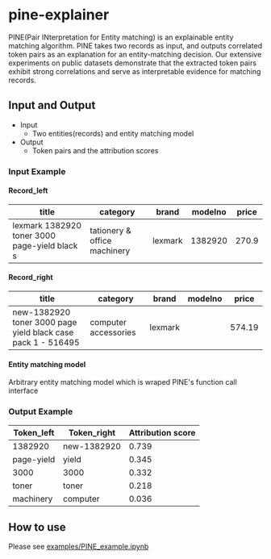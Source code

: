 # pine-explainer

PINE(Pair INterpretation for Entity matching) is an explainable entity matching algorithm.
PINE takes two
records as input, and outputs correlated token pairs as an explanation for an entity-matching decision. Our extensive experiments
on public datasets demonstrate that the extracted token pairs exhibit strong correlations and serve as interpretable evidence for matching records.

## Input and Output

- Input
  - Two entities(records) and entity matching model
- Output
  - Token pairs and the attribution scores

### Input Example

#### Record_left

| title | category | brand | modelno | price |
| ----- | -------- |------ | ------- | ---- |
| lexmark 1382920 toner 3000 page-yield black s | tationery & office machinery | lexmark | 1382920 |270.9 |

#### Record_right

| title | category | brand | modelno | price |
| ------|----------|-------|---------|------ |
| new-1382920 toner 3000 page yield black case pack 1 - 516495 | computer accessories | lexmark | | 574.19 |

#### Entity matching model

Arbitrary entity matching model which is wraped PINE's function call interface

### Output Example

| Token_left | Token_right | Attribution score |
| -----------|-------------|------------------ |
| 1382920    | new-1382920 | 0.739 |
| page-yield | yield       | 0.345 |
| 3000       | 3000        | 0.332 |
| toner      | toner       | 0.218 |
| machinery  | computer    | 0.036 |

## How to use

Please see [examples/PINE_example.ipynb](examples/PINE_example.ipynb)


